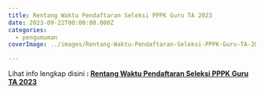 ```yaml
---
title: Rentang Waktu Pendaftaran Seleksi PPPK Guru TA 2023
date: 2023-09-22T00:00:00.000Z
categories:
  - pengumuman
coverImage: ../images/Rentang-Waktu-Pendaftaran-Seleksi-PPPK-Guru-TA-2023.png

---
```


Lihat info lengkap disini **: [Rentang Waktu Pendaftaran Seleksi PPPK Guru TA 2023](https://bkd.nttprov.go.id/web/wp-content/uploads/2023/09/Rentang-Waktu-Pendaftaran-Seleksi-PPPK-Guru-TA-2023.pdf)**
